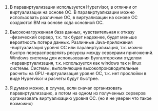 1. В паравиртуализации используется Hypervisor, в отличии от виртуализации на основе ОС.
   В паравиртуализации можно использовать различные ОС, в виртуализации на основе ОС создаются ВМ на основе кода основной ОС.

2. Высоконагруженная база данных, чувствительная к отказу	-физический сервер, т.к. так будет надежнее, будет меньше вероятность потери данных.
   Различные Java-приложения					-виртуализация уровня ОС или паравиртуализация, т.к. можно быстро перераспределять ресурсы между серверами приложений.
   Windows системы для использования Бухгалтерским отделом	-паравиртуализация, т.к. используется как windows так и linux системы.
   Системы, выполняющие высокопроизводительные расчеты на GPU	-виртуализация уровня ОС, т.к. нет прослойки в виде Hypervisor и расчеты будут быстрее.

3. Я думаю можно, в случае, если сначал организовать паравиртуализацию, а потом на одном из полученных серверов организовать виртуализацию уровня ОС. (но я не уверен что такое возможно)
